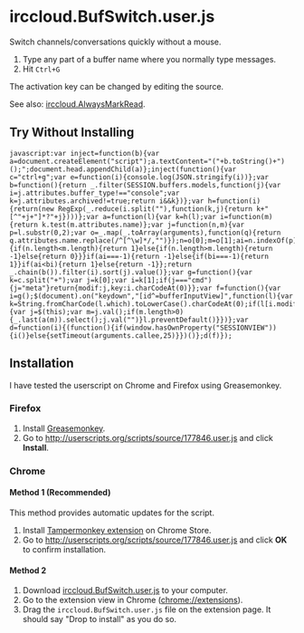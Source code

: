 irccloud.BufSwitch.user.js
==========================

Switch channels/conversations quickly without a mouse.

1. Type any part of a buffer name where you normally type messages.
2. Hit `Ctrl+G`

The activation key can be changed by editing the source.

See also: [irccloud.AlwaysMarkRead](https://github.com/raneksi/irccloud-alwaysmarkread).

## Try Without Installing

	javascript:var inject=function(b){var a=document.createElement("script");a.textContent="("+b.toString()+")();";document.head.appendChild(a)};inject(function(){var c="ctrl+g";var e=function(i){console.log(JSON.stringify(i))};var b=function(){return _.filter(SESSION.buffers.models,function(j){var i=j.attributes.buffer_type!=="console";var k=j.attributes.archived!=true;return i&&k})};var h=function(i){return(new RegExp(_.reduce(i.split(""),function(k,j){return k+"[^"+j+"]*?"+j})))};var a=function(l){var k=h(l);var i=function(m){return k.test(m.attributes.name)};var j=function(n,m){var p=l.substr(0,2);var o=_.map(_.toArray(arguments),function(q){return q.attributes.name.replace(/^[^\w]*/,"")});n=o[0];m=o[1];ai=n.indexOf(p);bi=m.indexOf(p);if(ai===bi){if(n.length<m.length){return 1}else{if(n.length>m.length){return -1}else{return 0}}}if(ai===-1){return -1}else{if(bi===-1){return 1}}if(ai<bi){return 1}else{return -1}};return _.chain(b()).filter(i).sort(j).value()};var g=function(){var k=c.split("+");var j=k[0];var i=k[1];if(j==="cmd"){j="meta"}return{modif:j,key:i.charCodeAt(0)}};var f=function(){var i=g();$(document).on("keydown","[id^=bufferInputView]",function(l){var k=String.fromCharCode(l.which).toLowerCase().charCodeAt(0);if(l[i.modif+"Key"]&&k===i.key){var j=$(this);var m=j.val();if(m.length>0){_.last(a(m)).select();j.val("")}l.preventDefault()}})};var d=function(i){(function(){if(window.hasOwnProperty("SESSIONVIEW")){i()}else{setTimeout(arguments.callee,25)}})()};d(f)});

## Installation

I have tested the userscript on Chrome and Firefox using Greasemonkey.

### Firefox

1. Install [Greasemonkey](https://addons.mozilla.org/en-US/firefox/addon/greasemonkey/).
2. Go to http://userscripts.org/scripts/source/177846.user.js and click **Install**.

### Chrome

#### Method 1 (Recommended)

This method provides automatic updates for the script.

1. Install [Tampermonkey extension](https://chrome.google.com/webstore/detail/tampermonkey/dhdgffkkebhmkfjojejmpbldmpobfkfo) on Chrome Store.
2. Go to http://userscripts.org/scripts/source/177846.user.js and click
   **OK** to confirm installation.

#### Method 2

1. Download [irccloud.BufSwitch.user.js](https://github.com/raneksi/irccloud-bufswitch/raw/master/irccloud.BufSwitch.user.js) to your computer.
2. Go to the extension view in Chrome ([chrome://extensions](chrome://extensions)).
3. Drag the `irccloud.BufSwitch.user.js` file on the extension page. It
   should say "Drop to install" as you do so.
